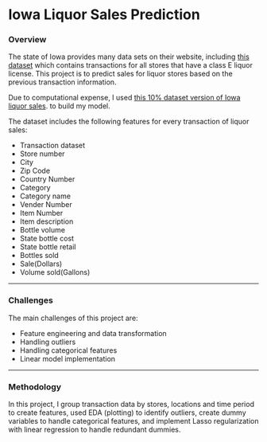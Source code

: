 # Iowa Liquor Sales Prediction

### Overview

The state of Iowa provides many data sets on their website, including [this dataset](https://www.dropbox.com/sh/pf5n5sgfgiri3i8/AACkaMeL_i_WgZ00rpxOOcysa?dl=0) which contains transactions for all stores that have a class E liquor license.
This project is to predict sales for liquor stores based on the previous transaction information.

Due to computational expense, I used [this 10% dataset version of Iowa liquor sales](https://drive.google.com/file/d/0Bx2SHQGVqWaseDB4QU9ZSVFDY2M/view?usp=sharing). to build my model.

The dataset includes the following features for every transaction of liquor sales:
* Transaction dataset
* Store number
* City
* Zip Code
* Country Number
* Category
* Category name
* Vender Number
* Item Number
* Item description
* Bottle volume
* State bottle cost
* State bottle retail
* Bottles sold
* Sale(Dollars)
* Volume sold(Gallons)

---

### Challenges

The main challenges of this project are:
* Feature engineering and data transformation
* Handling outliers
* Handling categorical features
* Linear model implementation
---

###  Methodology

In this project, I group transaction data by stores, locations and time period to create features, used EDA (plotting) to identify outliers, create dummy variables to handle categorical features, and implement Lasso regularization with linear regression to handle redundant dummies.
